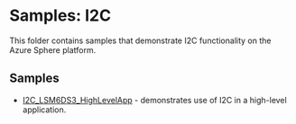 # Samples: I2C

This folder contains samples that demonstrate I2C functionality on the Azure Sphere platform.

## Samples

 * [I2C_LSM6DS3_HighLevelApp](I2C_LSM6DS3_HighLevelApp/) - demonstrates use of I2C in a high-level application.

